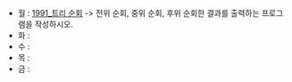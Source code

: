 - 월 : [1991_트리 순회](https://www.acmicpc.net/problem/1991) -> 전위 순회, 중위 순회, 후위 순회한 결과를 출력하는 프로그램을 작성하시오.
- 화 : 
- 수 : 
- 목 : 
- 금 : 

<!-- [2178_미로 탐색](https://www.acmicpc.net/problem/2178) -> (1, 1)에서 출발하여 (N, M)의 위치로 이동할 때 지나야 하는 최소의 칸 수를 구하는 프로그램을 작성하시오. -->
